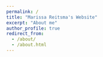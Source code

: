 ```yaml
---
permalink: /
title: "Marissa Reitsma's Website"
excerpt: "About me"
author_profile: true
redirect_from: 
  - /about/
  - /about.html
---
```


